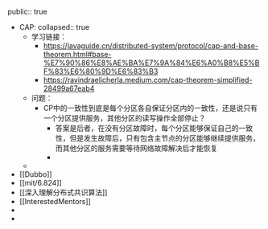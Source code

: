 public:: true

- CAP:
  collapsed:: true
	- 学习链接：
		- https://javaguide.cn/distributed-system/protocol/cap-and-base-theorem.html#base-%E7%90%86%E8%AE%BA%E7%9A%84%E6%A0%B8%E5%BF%83%E6%80%9D%E6%83%B3
		- https://ravindraelicherla.medium.com/cap-theorem-simplified-28499a67eab4
	- 问题：
		- CP中的一致性到底是每个分区各自保证分区内的一致性，还是说只有一个分区提供服务，其他分区的读写操作全部停止？
			- 答案是后者，在没有分区故障时，每个分区能够保证自己的一致性，但是发生故障后，只有包含主节点的分区能够继续提供服务，而其他分区的服务需要等待网络故障解决后才能恢复
			-
	-
- [[Dubbo]]
- [[mit/6.824]]
- [[深入理解分布式共识算法]]
- [[InterestedMentors]]
-
-